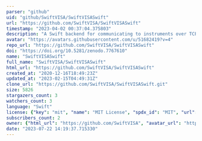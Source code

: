 ```yaml
---
parser: "github"
uid: "github/SwiftVISA/SwiftVISASwift"
url: "https://github.com/SwiftVISA/SwiftVISASwift"
timestamp: "2023-04-02 00:37:04.375803"
description: "A Swift backend for communicating to instruments over TCPIP over the VISA protocol."
avatar: "https://avatars.githubusercontent.com/u/51682419?v=4"
repo_url: "https://github.com/SwiftVISA/SwiftVISASwift"
doi: "https://doi.org/10.5281/zenodo.7767610"
name: "SwiftVISASwift"
full_name: "SwiftVISA/SwiftVISASwift"
html_url: "https://github.com/SwiftVISA/SwiftVISASwift"
created_at: "2020-12-16T18:49:23Z"
updated_at: "2023-02-15T04:49:31Z"
clone_url: "https://github.com/SwiftVISA/SwiftVISASwift.git"
size: 5826
stargazers_count: 3
watchers_count: 3
language: "Swift"
license: {"key": "mit", "name": "MIT License", "spdx_id": "MIT", "url": "https://api.github.com/licenses/mit", "node_id": "MDc6TGljZW5zZTEz"}
subscribers_count: 2
owner: {"html_url": "https://github.com/SwiftVISA", "avatar_url": "https://avatars.githubusercontent.com/u/51682419?v=4", "login": "SwiftVISA", "type": "Organization"}
date: "2023-07-22 14:19:37.715330"
---
```

